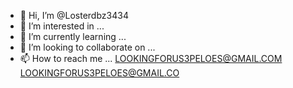 - 👋 Hi, I’m @Losterdbz3434
- 👀 I’m interested in ...
- 🌱 I’m currently learning ...
- 💞️ I’m looking to collaborate on ...
- 📫 How to reach me ...
LOOKINGFORUS3PELOES@GMAIL.COM
LOOKINGFORUS3PELOES@GMAIL.CO
<!---HELLOWORLD
Losterdbz3434/Losterdbz3434 is a ✨ special ✨ repository because its `README.md` (this file) appears on your GitHub profile.
You can click the Preview link to take a look at your changes.
--->
